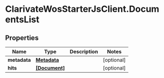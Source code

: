 # ClarivateWosStarterJsClient.DocumentsList

## Properties

Name | Type | Description | Notes
------------ | ------------- | ------------- | -------------
**metadata** | [**Metadata**](Metadata.md) |  | [optional] 
**hits** | [**[Document]**](Document.md) |  | [optional] 


